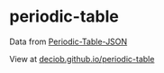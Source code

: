 # periodic-table

Data from [Periodic-Table-JSON](https://github.com/Bowserinator/Periodic-Table-JSON)

View at [deciob.github.io/periodic-table](https://deciob.github.io/periodic-table/)
